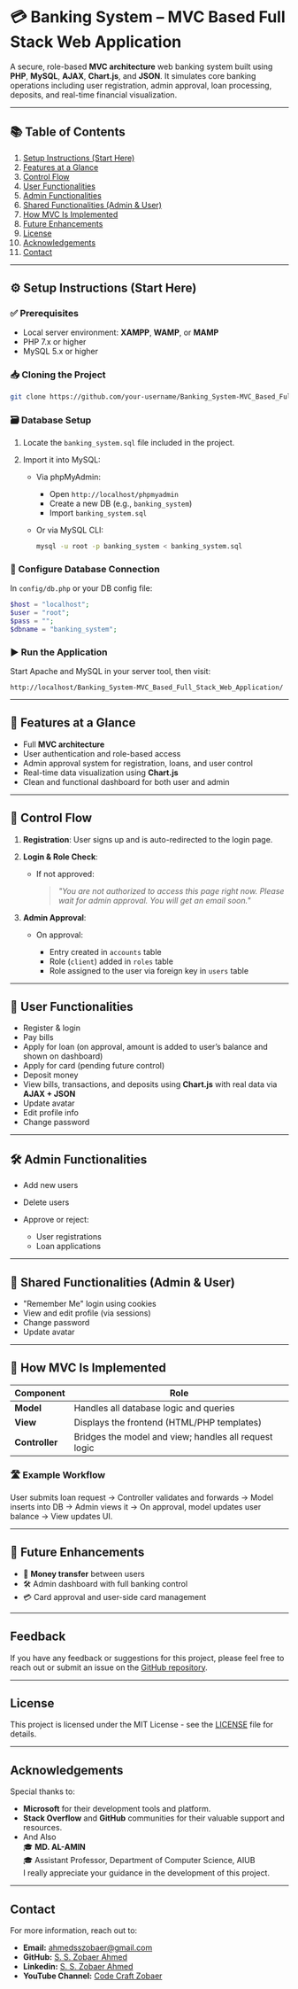# 💳 Banking System – MVC Based Full Stack Web Application

A secure, role-based **MVC architecture** web banking system built using **PHP**, **MySQL**, **AJAX**, **Chart.js**, and **JSON**. It simulates core banking operations including user registration, admin approval, loan processing, deposits, and real-time financial visualization.

---

## 📚 Table of Contents

1. [Setup Instructions (Start Here)](#️-setup-instructions-start-here)
2. [Features at a Glance](#-features-at-a-glance)
3. [Control Flow](#-control-flow)
4. [User Functionalities](#-user-functionalities)
5. [Admin Functionalities](#-admin-functionalities)
6. [Shared Functionalities (Admin & User)](#-shared-functionalities-admin--user)
7. [How MVC Is Implemented](#-how-mvc-is-implemented)
8. [Future Enhancements](#-future-enhancements)
9. [License](#license)
10. [Acknowledgements](#acknowledgements)
11. [Contact](#contact)

---

## ⚙️ Setup Instructions (Start Here)

### ✅ Prerequisites

* Local server environment: **XAMPP**, **WAMP**, or **MAMP**
* PHP 7.x or higher
* MySQL 5.x or higher

### 📥 Cloning the Project

```bash
git clone https://github.com/your-username/Banking_System-MVC_Based_Full_Stack_Web_Application.git
```

### 🗃️ Database Setup

1. Locate the `banking_system.sql` file included in the project.
2. Import it into MySQL:

   * Via phpMyAdmin:

     * Open `http://localhost/phpmyadmin`
     * Create a new DB (e.g., `banking_system`)
     * Import `banking_system.sql`
   * Or via MySQL CLI:

     ```bash
     mysql -u root -p banking_system < banking_system.sql
     ```

### 🔧 Configure Database Connection

In `config/db.php` or your DB config file:

```php
$host = "localhost";
$user = "root";
$pass = "";
$dbname = "banking_system";
```

### ▶️ Run the Application

Start Apache and MySQL in your server tool, then visit:

```
http://localhost/Banking_System-MVC_Based_Full_Stack_Web_Application/
```

---

## 📁 Features at a Glance

* Full **MVC architecture**
* User authentication and role-based access
* Admin approval system for registration, loans, and user control
* Real-time data visualization using **Chart.js**
* Clean and functional dashboard for both user and admin

---

## 🔄 Control Flow

1. **Registration**: User signs up and is auto-redirected to the login page.
2. **Login & Role Check**:

   * If not approved:

     > *"You are not authorized to access this page right now. Please wait for admin approval. You will get an email soon."*
3. **Admin Approval**:

   * On approval:

     * Entry created in `accounts` table
     * Role (`client`) added in `roles` table
     * Role assigned to the user via foreign key in `users` table

---

## 👤 User Functionalities

* Register & login
* Pay bills
* Apply for loan (on approval, amount is added to user’s balance and shown on dashboard)
* Apply for card (pending future control)
* Deposit money
* View bills, transactions, and deposits using **Chart.js** with real data via **AJAX + JSON**
* Update avatar
* Edit profile info
* Change password

---

## 🛠 Admin Functionalities

* Add new users
* Delete users
* Approve or reject:

  * User registrations
  * Loan applications

---

## 🔐 Shared Functionalities (Admin & User)

* "Remember Me" login using cookies
* View and edit profile (via sessions)
* Change password
* Update avatar

---

## 🧠 How MVC Is Implemented

| Component      | Role                                                  |
| -------------- | ----------------------------------------------------- |
| **Model**      | Handles all database logic and queries                |
| **View**       | Displays the frontend (HTML/PHP templates)            |
| **Controller** | Bridges the model and view; handles all request logic |

### 🛣 Example Workflow

User submits loan request → Controller validates and forwards → Model inserts into DB → Admin views it → On approval, model updates user balance → View updates UI.

---

## 🚧 Future Enhancements

* 💸 **Money transfer** between users
* 🛠️ Admin dashboard with full banking control
* 💳 Card approval and user-side card management

---

## Feedback

If you have any feedback or suggestions for this project, please feel free to reach out or submit an issue on the [GitHub repository](https://github.com/sszobaer/Banking_System-MVC_Based_Full_Stack_Web_Application/issues).

---

## License

This project is licensed under the MIT License - see the [LICENSE](LICENSE) file for details.

---

## Acknowledgements

Special thanks to:
- **Microsoft** for their development tools and platform.
- **Stack Overflow** and **GitHub** communities for their valuable support and resources.
- And Also <br>
🎓 **MD. AL-AMIN**  <br>
🎓 Assistant Professor, Department of Computer Science, AIUB <br>
I really appreciate your guidance in the development of this project.

---

## Contact

For more information, reach out to:

- **Email:** [ahmedsszobaer@gmail.com](mailto:ahmedsszobaer@gmail.com)
- **GitHub:** [S. S. Zobaer Ahmed](https://www.github.com/sszobaer)
- **Linkedin:** [S. S. Zobaer Ahmed](https://www.linkedin.com/in/s-s-zobaer-ahmed-209bab296?utm_source=share&utm_campaign=share_via&utm_content=profile&utm_medium=android_app)
- **YouTube Channel:** [Code Craft Zobaer](https://www.youtube.com/@CodeCraftZobaer)


